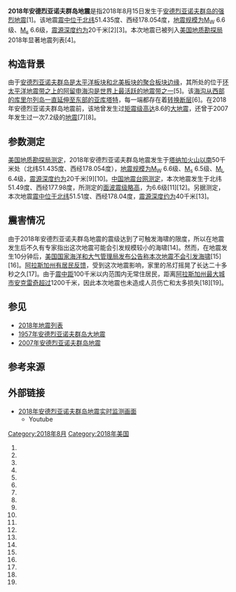 **2018年安德烈亚诺夫群岛地震**是指2018年8月15日发生于[安德烈亚诺夫群岛的强烈地震](https://zh.wikipedia.org/wiki/安德烈亚诺夫群岛 "wikilink")\[1\]。该地震[震中位于北纬](https://zh.wikipedia.org/wiki/震中 "wikilink")51.435度、西经178.054度，[地震规模为](https://zh.wikipedia.org/wiki/震级 "wikilink")[M<sub>W</sub>](https://zh.wikipedia.org/wiki/矩震级 "wikilink")
6.6级、[M<sub>s</sub>](../Page/面波震级.md "wikilink")
6.6级，[震源深度约为](https://zh.wikipedia.org/wiki/震源深度 "wikilink")20千米\[2\]\[3\]。本次地震已被列入[美国地质勘探局](https://zh.wikipedia.org/wiki/美国地质勘探局 "wikilink")2018年显著地震列表\[4\]。

## 构造背景

由于[安德烈亚诺夫群岛是](https://zh.wikipedia.org/wiki/安德烈亚诺夫群岛 "wikilink")[太平洋板块和](https://zh.wikipedia.org/wiki/太平洋板块 "wikilink")[北美板块的](https://zh.wikipedia.org/wiki/北美板块 "wikilink")[聚合板块边缘](https://zh.wikipedia.org/wiki/聚合板块边缘 "wikilink")，其所处的位于[环太平洋地震带之上的](https://zh.wikipedia.org/wiki/环太平洋地震带 "wikilink")[阿留申海沟是世界上最活跃的](https://zh.wikipedia.org/wiki/阿留申海沟 "wikilink")[地震带之一](https://zh.wikipedia.org/wiki/地震带 "wikilink")\[5\]。该[海沟从西部的](../Page/海沟.md "wikilink")[库里尔列岛一直延伸至东部的](https://zh.wikipedia.org/wiki/库里尔列岛 "wikilink")[亚库塔特](https://zh.wikipedia.org/wiki/亚库塔特 "wikilink")，每一端都存在着[转换断层](https://zh.wikipedia.org/wiki/转换断层 "wikilink")\[6\]。在2018年安德烈亚诺夫群岛地震前，该地曾发生过[矩震级高达](https://zh.wikipedia.org/wiki/矩震级 "wikilink")8.6的[大地震](https://zh.wikipedia.org/wiki/1957年安德烈亚诺夫群岛大地震 "wikilink")，还曾于2007年发生过一次7.2级的[地震](https://zh.wikipedia.org/wiki/2007年安德烈亚诺夫群岛地震 "wikilink")\[7\]\[8\]。

## 参数测定

[美国地质勘探局测定](https://zh.wikipedia.org/wiki/美国地质勘探局 "wikilink")，2018年安德烈亚诺夫群岛地震发生于[塔纳加火山以南](https://zh.wikipedia.org/wiki/塔纳加火山 "wikilink")50千米处（北纬51.435度、西经178.054度），[地震规模为](https://zh.wikipedia.org/wiki/震级 "wikilink")[M<sub>W</sub>](https://zh.wikipedia.org/wiki/矩震级 "wikilink")
6.6级、[M<sub>s</sub>](../Page/面波震级.md "wikilink")
6.5级、[M<sub>L</sub>](https://zh.wikipedia.org/wiki/近震震级 "wikilink")
6.4级，[震源深度约为](https://zh.wikipedia.org/wiki/震源深度 "wikilink")20千米\[9\]\[10\]。[中国地震台网测定](../Page/中国地震台网.md "wikilink")，本次地震发生于北纬51.49度、西经177.98度，所测定的[面波震级略高](../Page/面波震级.md "wikilink")，为6.6级\[11\]\[12\]。另据测定，本次地震[震中位于北纬](https://zh.wikipedia.org/wiki/震中 "wikilink")51.51度、西经178.04度，[震源深度约为](https://zh.wikipedia.org/wiki/震源深度 "wikilink")40千米\[13\]。

## 震害情况

由于2018年安德烈亚诺夫群岛地震的震级达到了可触发海啸的限度，所以在地震发生后不久有专家指出这次地震可能会引发规模较小的海啸\[14\]。然而，在地震发生10分钟后，[美国国家海洋和大气管理局发布公告称本次地震不会引发海啸](../Page/美国国家海洋和大气管理局.md "wikilink")\[15\]\[16\]。[阿拉斯加州有居民反馈](../Page/阿拉斯加州.md "wikilink")，受到这次地震影响，家里的吊灯摇晃了长达二十多秒之久\[17\]。由于[震中距](https://zh.wikipedia.org/wiki/震中距 "wikilink")100千米以内范围内无常住居民，距离[阿拉斯加州最大城市](../Page/阿拉斯加州.md "wikilink")[安克雷奇超过](https://zh.wikipedia.org/wiki/安克雷奇 "wikilink")1200千米，因此本次地震也未造成人员伤亡和太多损失\[18\]\[19\]。

## 参见

  - [2018年地震列表](https://zh.wikipedia.org/wiki/2018年地震列表 "wikilink")
  - [1957年安德烈亚诺夫群岛大地震](https://zh.wikipedia.org/wiki/1957年安德烈亚诺夫群岛大地震 "wikilink")
  - [2007年安德烈亚诺夫群岛地震](https://zh.wikipedia.org/wiki/2007年安德烈亚诺夫群岛地震 "wikilink")

## 参考来源

## 外部链接

  - [2018年安德烈亚诺夫群岛地震实时监测画面](https://www.youtube.com/watch?v=eI6CihuL9HQ)
    - Youtube

[Category:2018年8月](https://zh.wikipedia.org/wiki/Category:2018年8月 "wikilink")
[Category:2018年美国](https://zh.wikipedia.org/wiki/Category:2018年美国 "wikilink")

1.

2.
3.
4.

5.

6.

7.

8.

9.
10.

11.
12.

13.

14.

15.

16.

17.
18.

19.